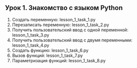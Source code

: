 ## Урок 1. Знакомство с языком Python
1. Создать переменную: lesson_1_task_1.py
2. Перезаписать переменную: lesson_1_task_2.py
3. Получить пользовательский ввод с одной переменной: lesson_1_task_3.py
4. Получить пользовательский ввод с двумя переменными: lesson_1_task_4.py
5. Создать функцию: lesson_1_task_6.py
6. Вызов функций: lesson_1_task_7.py
7. Параметризация функций: lesson_1_task_8.py
